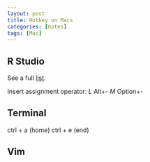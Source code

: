 ```yaml
---
layout: post
title: Hotkey on Macs
categories: [notes]
tags: [Mac]
---
```


## R Studio

See a full [list](https://support.rstudio.com/hc/en-us/articles/200711853-Keyboard-Shortcuts).

Insert assignment operator:	_L_ Alt+- _M_ Option+-

## Terminal
ctrl + a (home)
ctrl + e (end)
## Vim


